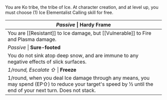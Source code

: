You are Ko tribe, the tribe of Ice. At character creation, and at level up, you must choose (1) Ice Elementalist Calling skill for free.

| *Passive* \| **Hardy Frame**                                                                                                                                 |
| ------------------------------------------------------------------------------------------------------------------------------------------------------------ |
| You are [[Resistant]] to Ice damage, but [[Vulnerable]] to Fire and Plasma damage.                                                                           |
| *Passive* \| **Sure-footed**                                                                                                                                 |
| You do not sink atop deep snow, and are immune to any negative effects of slick surfaces.                                                                    |
| *1/round, Escalate ⇧* \| **Freeze**                                                                                                                          |
| 1/round, when you deal Ice damage through any means, you may spend (EP⇧) to reduce your target's speed by ½ until the end of your next turn. Does not stack. |

